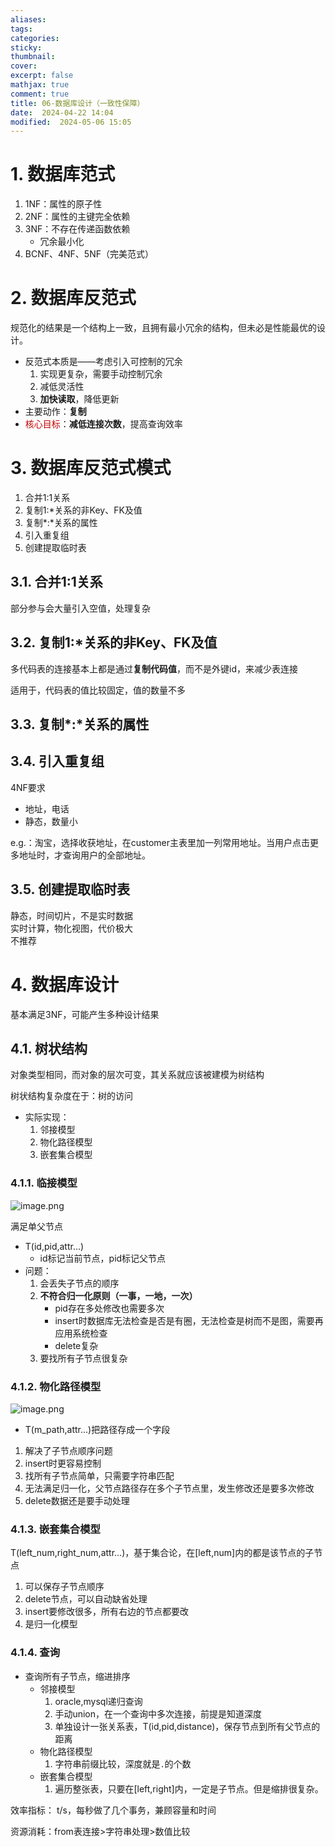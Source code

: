 ```yaml
---
aliases: 
tags: 
categories:
sticky:
thumbnail:
cover: 
excerpt: false
mathjax: true
comment: true
title: 06-数据库设计（一致性保障）
date:  2024-04-22 14:04
modified:  2024-05-06 15:05
---
```


# 1. 数据库范式

1. 1NF：属性的原子性  
2. 2NF：属性的主键完全依赖  
3. 3NF：不存在传递函数依赖  
	- 冗余最小化
4. BCNF、4NF、5NF（完美范式）

# 2. 数据库反范式

规范化的结果是一个结构上一致，且拥有最小冗余的结构，但未必是性能最优的设计。

- 反范式本质是——考虑引入可控制的冗余
	1. 实现更复杂，需要手动控制冗余
	2. 减低灵活性
	3. **加快读取**，降低更新
- 主要动作：**复制**
- <font color="#c00000">核心目标</font>：**减低连接次数**，提高查询效率

# 3. 数据库反范式模式

1. 合并1:1关系
2. 复制1:\*关系的非Key、FK及值
3. 复制\*:\*关系的属性
4. 引入重复组
5. 创建提取临时表

## 3.1. 合并1:1关系

部分参与会大量引入空值，处理复杂

## 3.2. 复制1:\*关系的非Key、FK及值

多代码表的连接基本上都是通过**复制代码值**，而不是外键id，来减少表连接

适用于，代码表的值比较固定，值的数量不多

## 3.3. 复制\*:\*关系的属性

## 3.4. 引入重复组

4NF要求

- 地址，电话
- 静态，数量小

e.g.：淘宝，选择收获地址，在customer主表里加一列常用地址。当用户点击更多地址时，才查询用户的全部地址。

## 3.5. 创建提取临时表

静态，时间切片，不是实时数据  
实时计算，物化视图，代价极大  
不推荐

# 4. 数据库设计

基本满足3NF，可能产生多种设计结果

## 4.1. 树状结构

对象类型相同，而对象的层次可变，其关系就应该被建模为树结构

树状结构复杂度在于：树的访问

- 实际实现：
	1. 邻接模型
	2. 物化路径模型
	3. 嵌套集合模型

### 4.1.1. 临接模型

![image.png](https://chillcharlie-img.oss-cn-hangzhou.aliyuncs.com/image%2F2024%2F05%2F06%2F14-34-38-06846e7ba7d8cee19acef8e6c934d650-20240506143438-c20582.png)

满足单父节点

- T(id,pid,attr...)
	- id标记当前节点，pid标记父节点
- 问题：
	1. 会丢失子节点的顺序
	2. **不符合归一化原则（一事，一地，一次）**
		- pid存在多处修改也需要多次
		- insert时数据库无法检查是否是有圈，无法检查是树而不是图，需要再应用系统检查
		- delete复杂
	3. 要找所有子节点很复杂

### 4.1.2. 物化路径模型

![image.png](https://chillcharlie-img.oss-cn-hangzhou.aliyuncs.com/image%2F2024%2F05%2F06%2F14-33-53-c3e2181ff81f828c5e79ba5b6a54a2ad-20240506143352-43562c.png)

- T(m_path,attr...)把路径存成一个字段

1. 解决了子节点顺序问题
2. insert时更容易控制
3. 找所有子节点简单，只需要字符串匹配
4. 无法满足归一化，父节点路径存在多个子节点里，发生修改还是要多次修改
5. delete数据还是要手动处理

### 4.1.3. 嵌套集合模型

T(left_num,right_num,attr...)，基于集合论，在[left,num]内的都是该节点的子节点

1. 可以保存子节点顺序
2. delete节点，可以自动缺省处理
3. insert要修改很多，所有右边的节点都要改
4. 是归一化模型

### 4.1.4. 查询

- 查询所有子节点，缩进排序
	- 邻接模型
		1. oracle,mysql递归查询
		2. 手动union，在一个查询中多次连接，前提是知道深度
		3. 单独设计一张关系表，T(id,pid,distance)，保存节点到所有父节点的距离
	- 物化路径模型
		1. 字符串前缀比较，深度就是`.`的个数
	- 嵌套集合模型
		1. 遍历整张表，只要在[left,right]内，一定是子节点。但是缩排很复杂。


效率指标： t/s，每秒做了几个事务，兼顾容量和时间


资源消耗：from表连接>字符串处理>数值比较